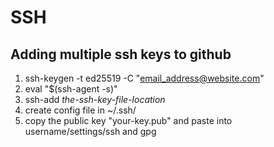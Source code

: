 # SSH
## Adding multiple ssh keys to github
1. ssh-keygen -t ed25519 -C "email_address@website.com"
2. eval "$(ssh-agent -s)"
3. ssh-add _the-ssh-key-file-location_
4. create config file in ~/.ssh/
5. copy the public key "your-key.pub" and paste into username/settings/ssh and gpg

